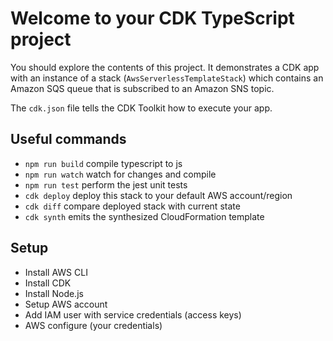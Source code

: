# Welcome to your CDK TypeScript project

You should explore the contents of this project. It demonstrates a CDK app with an instance of a stack (`AwsServerlessTemplateStack`)
which contains an Amazon SQS queue that is subscribed to an Amazon SNS topic.

The `cdk.json` file tells the CDK Toolkit how to execute your app.

## Useful commands

* `npm run build`   compile typescript to js
* `npm run watch`   watch for changes and compile
* `npm run test`    perform the jest unit tests
* `cdk deploy`      deploy this stack to your default AWS account/region
* `cdk diff`        compare deployed stack with current state
* `cdk synth`       emits the synthesized CloudFormation template

## Setup

- Install AWS CLI
- Install CDK
- Install Node.js
- Setup AWS account
- Add IAM user with service credentials (access keys)
- AWS configure (your credentials)